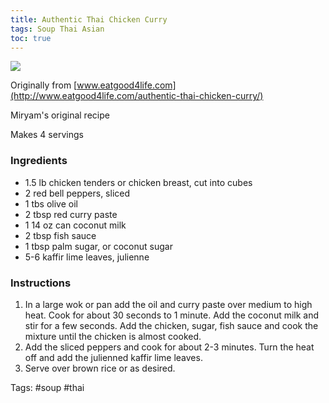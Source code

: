 ```yaml
---
title: Authentic Thai Chicken Curry
tags: Soup Thai Asian
toc: true
---
```


![](https://s3.us-east-1.amazonaws.com/asset-02.onetsp.net/ugc/9/34/4p60h1-150r8-dp5-1.jpg)

Originally from [www.eatgood4life.com](http://www.eatgood4life.com/authentic-thai-chicken-curry/)

Miryam's original recipe

Makes 4 servings

### Ingredients

*   1.5 lb chicken tenders or chicken breast, cut into cubes
*   2 red bell peppers, sliced
*   1 tbs olive oil
*   2 tbsp red curry paste
*   1 14 oz can coconut milk
*   2 tbsp fish sauce
*   1 tbsp palm sugar, or coconut sugar
*   5-6 kaffir lime leaves, julienne

### Instructions

1.  In a large wok or pan add the oil and curry paste over medium to high heat. Cook for about 30 seconds to 1 minute. Add the coconut milk and stir for a few seconds. Add the chicken, sugar, fish sauce and cook the mixture until the chicken is almost cooked.
2.  Add the sliced peppers and cook for about 2-3 minutes. Turn the heat off and add the julienned kaffir lime leaves.
3.  Serve over brown rice or as desired.

Tags: #soup #thai